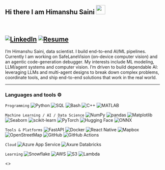 ## Hi there I am Himanshu Saini <img src="https://raw.githubusercontent.com/MartinHeinz/MartinHeinz/master/wave.gif" width="30px">
<br/>

[![LinkedIn](https://img.shields.io/badge/linkedin-%230077B5.svg?style=for-the-badge&logo=linkedin&logoColor=white)](https://www.linkedin.com/in/sainihimanshu/) [![Resume](https://img.shields.io/badge/Resume-Download-2ea44f?logo=adobeacrobatreader&logoColor=fff)](https://github.com/himanshusaini11/himanshusaini11/blob/main/HSaini_DS.pdf)
---

I’m Himanshu Saini, data scientist. I build end-to-end AI/ML pipelines. Currently I am working on SafeLaneVision (on-device computer vision) and an agentic code-generation debugger. My interests include ML modeling, LLM/agent systems and computer vision. I’m driven to build dependable AI: leveraging LLMs and multi-agent designs to break down complex problems, coordinate tools, and ship end-to-end solutions that work in the real world.

---

### Languages and tools ⚙️
<!-- For more icons please follow  https://github.com/MikeCodesDotNET/ColoredBadges -->
```Programming```
![Python](https://img.shields.io/badge/Python-3776AB?logo=python&logoColor=fff) ![SQL](https://img.shields.io/badge/SQL-336791?logoColor=fff) ![Bash](https://img.shields.io/badge/Bash-121011?logo=gnubash&logoColor=fff) ![C++](https://img.shields.io/badge/C++-00599C?logo=c%2B%2B&logoColor=fff) ![MATLAB](https://img.shields.io/badge/MATLAB-0076A8?logo=mathworks&logoColor=fff)

```Machine Learning / AI / Data Science```
![NumPy](https://img.shields.io/badge/NumPy-013243?logo=numpy&logoColor=fff) ![pandas](https://img.shields.io/badge/pandas-150458?logo=pandas&logoColor=fff)
![Matplotlib](https://img.shields.io/badge/Matplotlib-11557c?logo=matplotlib&logoColor=fff) ![Seaborn](https://img.shields.io/badge/Seaborn-4C8CBF?logo=seaborn&logoColor=fff) ![scikit-learn](https://img.shields.io/badge/scikit--learn-F7931E?logo=scikitlearn&logoColor=fff) ![PyTorch](https://img.shields.io/badge/PyTorch-EE4C2C?logo=pytorch&logoColor=fff) ![Hugging Face](https://img.shields.io/badge/Hugging%20Face-FFD21E?logo=huggingface&logoColor=000) ![ONNX](https://img.shields.io/badge/ONNX-005CED?logo=onnx&logoColor=fff)

```Tools & Platforms```
![FastAPI](https://img.shields.io/badge/FastAPI-009688?logo=fastapi&logoColor=fff) ![Docker](https://img.shields.io/badge/Docker-2496ED?logo=docker&logoColor=fff) ![React Native](https://img.shields.io/badge/React%20Native-61DAFB?logo=react&logoColor=000) ![Mapbox](https://img.shields.io/badge/Mapbox-000000?logo=mapbox&logoColor=fff) ![OpenStreetMap](https://img.shields.io/badge/OpenStreetMap-7EBC6F?logo=openstreetmap&logoColor=fff) ![GitHub](https://img.shields.io/badge/GitHub-181717?logo=github&logoColor=fff) ![GitHub Actions](https://img.shields.io/badge/GitHub%20Actions-2088FF?logo=githubactions&logoColor=fff)
<!-- ![Redis](https://img.shields.io/badge/Redis-DC382D?logo=redis&logoColor=fff) -->

```Cloud```
![Azure App Service](https://img.shields.io/badge/Azure-0078D4?logo=microsoftazure&logoColor=fff) ![Axure Databricks](https://img.shields.io/badge/Databricks-FF3621?logo=databricks&logoColor=fff)

```Learning```
![Snowflake](https://img.shields.io/badge/Snowflake-29B5E8?logo=snowflake&logoColor=fff) ![AWS](https://img.shields.io/badge/AWS-232F3E?logo=amazonaws&logoColor=fff) ![S3](https://img.shields.io/badge/Amazon%20S3-569A31?logo=amazons3&logoColor=fff) ![Lambda](https://img.shields.io/badge/AWS%20Lambda-FF9900?logo=awslambda&logoColor=fff)

<>
<!--
**himanshusaini11/himanshusaini11** is a ✨ _special_ ✨ repository because its `README.md` (this file) appears on your GitHub profile.

Here are some ideas to get you started:

- 🔭 I’m currently working on ...
- 🌱 I’m currently learning ...
- 👯 I’m looking to collaborate on ...
- 🤔 I’m looking for help with ...
- 💬 Ask me about ...
- 📫 How to reach me: ...
- 😄 Pronouns: ...
- ⚡ Fun fact: ...
-->
